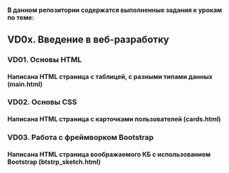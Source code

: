#### В данном репозитории содержатся выполненные задания к урокам по теме:
## VD0x. Введение в веб-разработку
### VD01. Основы HTML 
#### Написана HTML страница с таблицей, с разными типами данных (main.html)
### VD02. Основы CSS
#### Написана HTML страница с карточками пользователей (cards.html)
### VD03. Работа с фреймворком Bootstrap
#### Написана HTML страница воображаемого КБ с использованием Bootstrap (btstrp_sketch.html)